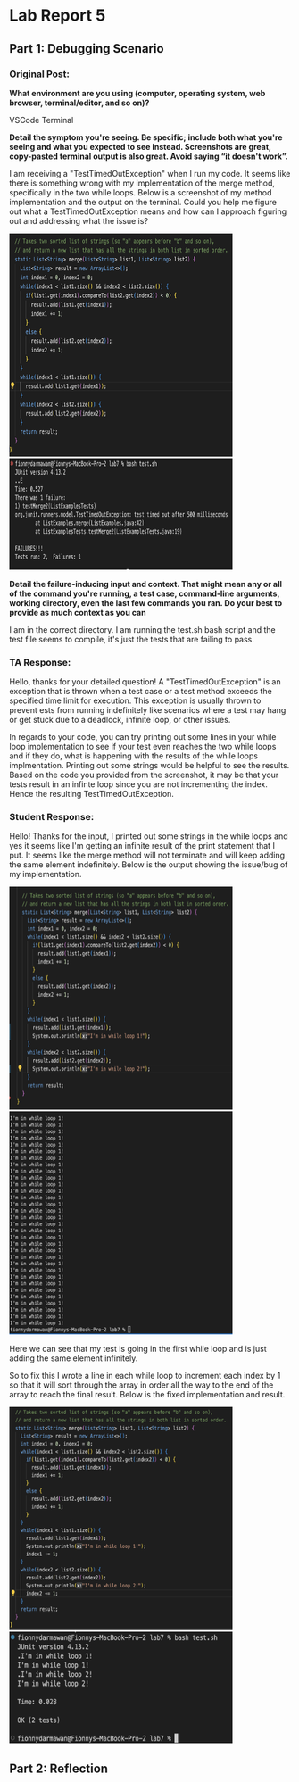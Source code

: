 # Lab Report 5
## Part 1: Debugging Scenario 

### Original Post:

**What environment are you using (computer, operating system, web browser, terminal/editor, and so on)?**

VSCode Terminal 

**Detail the symptom you're seeing. Be specific; include both what you're seeing and what you expected to see instead. Screenshots are great, copy-pasted terminal output is also great. Avoid saying “it doesn't work”.**

I am receiving a "TestTimedOutException" when I run my code. It seems like there is something wrong with my implementation of the merge method, specifically in the two while loops. Below is a screenshot of my method implementation and the output on the terminal. Could you help me figure out what a TestTimedOutException means and how can I approach figuring out and addressing what the issue is?  

<img src="merge.png" width="400" height="400">

<img src="mergeOutput.png" width="400" height="200">

**Detail the failure-inducing input and context. That might mean any or all of the command you're running, a test case, command-line arguments, working directory, even the last few commands you ran. Do your best to provide as much context as you can**

I am in the correct directory. I am running the test.sh bash script and the test file seems to compile, it's just the tests that are failing to pass. 

### TA Response: 

Hello, thanks for your detailed question! A "TestTimedOutException" is an exception that is thrown when a test case or a test method exceeds the specified time limit for execution. This exception is usually thrown to prevent ests from running indefinitely like scenarios where a test may hang or get stuck due to a deadlock, infinite loop, or other issues. 

In regards to your code, you can try printing out some lines in your while loop implementation to see if your test even reaches the two while loops and if they do, what is happening with the results of the while loops implmentation. Printing out some strings would be helpful to see the results. Based on the code you provided from the screenshot, it may be that your tests result in an infinte loop since you are not incrementing the index. Hence the resulting TestTimedOutException. 

### Student Response: 

Hello! Thanks for the input, I printed out some strings in the while loops and yes it seems like I'm getting an infinite result of the print statement that I put. It seems like the merge method will not terminate and will keep adding the same element indefinitely. Below is the output showing the issue/bug of my implementation. 

<img src="mergeBug.png" width="400" height="400">

<img src="mergeBugOutpur.png" width="400" height="400">

Here we can see that my test is going in the first while loop and is just adding the same element infinitely.

So to fix this I wrote a line in each while loop to increment each index by 1 so that it will sort through the array in order all the way to the end of the array to reach the final result. Below is the fixed implementation and result. 

<img src="mergeFixed.png" width="400" height="400">

<img src="mergeFixedOutput.png" width="400" height="200">

## Part 2: Reflection 










